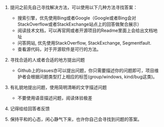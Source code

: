 1. 提问之前先自己寻找解决方法，可以使用以下几种方法寻找答案：

   - 搜索引擎，优先使用Bing或者Google（Google或者Bing会对StackOverflow或者StackExchange站点上的回答做聚合展示）
   - 阅读技术文档，可以再官网或者开源项目的Readme里面上会给出文档地址
   - 问答网站, 优先使用StackOverflow, StackExchange, Segmentfault.
   - 查看源代码，对于开源软件是可行的方法。

   

2. 寻找合适的人或者合适的地方提出问题

   - Github上的issues亦可以提出问题，你只需要描述你的问题即可，项目维护者会根据问题类型打上相应的标签(group/windows, kind/bug这类)。

3. 有礼貌地提出问题，使用简明清晰的文字描述问题

   - 不要使用语音描述问题，阅读体验极差

4. 记得给给回答者反馈

5. 保持平和的心态，闲心静气下来，也许你自己会寻找到问题的答案。
